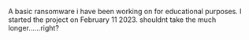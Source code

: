 A basic ransomware i have been working on for educational purposes. I started the project on February 11 2023. shouldnt take the much longer......right?
